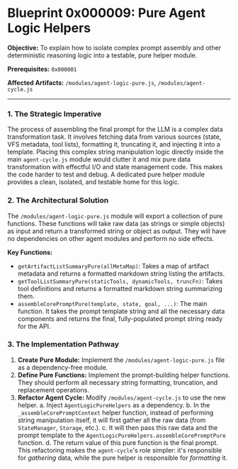 # Blueprint 0x000009: Pure Agent Logic Helpers

**Objective:** To explain how to isolate complex prompt assembly and other deterministic reasoning logic into a testable, pure helper module.

**Prerequisites:** `0x000001`

**Affected Artifacts:** `/modules/agent-logic-pure.js`, `/modules/agent-cycle.js`

---

### 1. The Strategic Imperative

The process of assembling the final prompt for the LLM is a complex data transformation task. It involves fetching data from various sources (state, VFS metadata, tool lists), formatting it, truncating it, and injecting it into a template. Placing this complex string manipulation logic directly inside the main `agent-cycle.js` module would clutter it and mix pure data transformation with effectful I/O and state management code. This makes the code harder to test and debug. A dedicated pure helper module provides a clean, isolated, and testable home for this logic.

### 2. The Architectural Solution

The `/modules/agent-logic-pure.js` module will export a collection of pure functions. These functions will take raw data (as strings or simple objects) as input and return a transformed string or object as output. They will have no dependencies on other agent modules and perform no side effects.

**Key Functions:**
-   `getArtifactListSummaryPure(allMetaMap)`: Takes a map of artifact metadata and returns a formatted markdown string listing the artifacts.
-   `getToolListSummaryPure(staticTools, dynamicTools, truncFn)`: Takes tool definitions and returns a formatted markdown string summarizing them.
-   `assembleCorePromptPure(template, state, goal, ...)`: The main function. It takes the prompt template string and all the necessary data components and returns the final, fully-populated prompt string ready for the API.

### 3. The Implementation Pathway

1.  **Create Pure Module:** Implement the `/modules/agent-logic-pure.js` file as a dependency-free module.
2.  **Define Pure Functions:** Implement the prompt-building helper functions. They should perform all necessary string formatting, truncation, and replacement operations.
3.  **Refactor Agent Cycle:** Modify `/modules/agent-cycle.js` to use the new helper.
    a.  Inject `AgentLogicPureHelpers` as a dependency.
    b.  In the `_assembleCorePromptContext` helper function, instead of performing string manipulation itself, it will first gather all the raw data (from `StateManager`, `Storage`, etc.).
    c.  It will then pass this raw data and the prompt template to the `AgentLogicPureHelpers.assembleCorePromptPure` function.
    d.  The return value of this pure function is the final prompt.
    This refactoring makes the `agent-cycle`'s role simpler: it's responsible for *gathering* data, while the pure helper is responsible for *formatting* it.